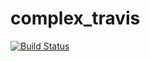 # complex_travis
[![Build Status](https://travis-ci.org/Skyisperfect/complex_travis.svg?branch=master)](https://travis-ci.org/skyisperfect)
